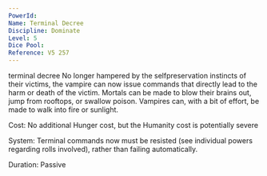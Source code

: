 ```yaml
---
PowerId: 
Name: Terminal Decree
Discipline: Dominate
Level: 5
Dice Pool: 
Reference: V5 257
---
```


terminal decree No longer hampered by the selfpreservation instincts of their victims, the vampire can now issue commands that directly lead to the harm or death of the victim. Mortals can be made to blow their brains out, jump from rooftops, or swallow poison. Vampires can, with a bit of effort, be made to walk into fire or sunlight.   

Cost: No additional Hunger cost, but the Humanity cost is potentially severe   

System: Terminal commands now must be resisted (see individual powers regarding rolls involved), rather than failing automatically.   

Duration: Passive
